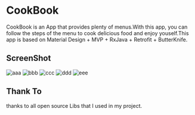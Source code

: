 # CookBook
CookBook is an App that provides plenty of menus.With this app, you can follow the steps of the menu to cook delicious food and enjoy youself.This app is based on Material Design + MVP + RxJava + Retrofit + ButterKnife.
## ScreenShot

![aaa](https://github.com/hcqeric/CookBook/ScreenShot/Screenshot_1.png) 
![bbb](https://github.com/hcqeric/CookBook/ScreenShot/Screenshot_2.png)
![ccc](https://github.com/hcqeric/CookBook/ScreenShot/Screenshot_3.png)
![ddd](https://github.com/hcqeric/CookBook/ScreenShot/Screenshot_4.png)
![eee](https://github.com/hcqeric/CookBook/ScreenShot/Screenshot_5.png)

## Thank To
thanks to all open source Libs that I used in my project.
